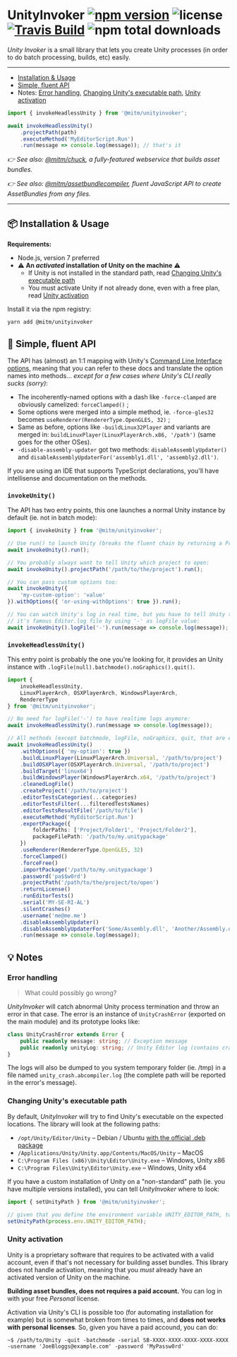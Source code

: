 # UnityInvoker [![npm version](https://img.shields.io/npm/v/@mitm/unityinvoker.svg?style=flat-square)](https://www.npmjs.com/package/@mitm/unityinvoker) ![license](https://img.shields.io/github/license/mitmadness/UnityInvoker.svg?style=flat-square) [![Travis Build](https://img.shields.io/travis/mitmadness/UnityInvoker.svg?style=flat-square)](https://travis-ci.org/mitmadness/UnityInvoker) ![npm total downloads](https://img.shields.io/npm/dt/@mitm/unityinvoker.svg?style=flat-square)

_Unity Invoker_ is a small library that lets you create Unity processes (in order to do batch processing, builds, etc) easily.

----------------

 - [Installation & Usage](#installation--usage)
 - [Simple, fluent API](#link-simple-fluent-api)
 - Notes:
   [Error handling](#error-handling), [Changing Unity's executable path](#changing-unitys-executable-path), [Unity activation](#unity-activation)

```typescript
import { invokeHeadlessUnity } from '@mitm/unityinvoker';

await invokeHeadlessUnity()
    .projectPath(path)
    .executeMethod('MyEditorScript.Run')
    .run(message => console.log(message)); // that's it
```

*:point_right: See also: [@mitm/chuck](https://github.com/mitmadness/chuck), a fully-featured webservice that builds asset bundles.*

*:point_right: See also: [@mitm/assetbundlecompiler](https://github.com/mitmadness/AssetBundleCompiler), fluent JavaScript API to create AssetBundles from any files.*

----------------

## :package: Installation & Usage

**Requirements:**

 - Node.js, version 7 preferred
 - :warning: **An _activated_ installation of Unity on the machine** :warning:
    - If Unity is not installed in the standard path, read [Changing Unity's executable path](#changing-unitys-executable-path)
    - You must activate Unity if not already done, even with a free plan, read [Unity activation](#unity-activation)

Install it via the npm registry:

```
yarn add @mitm/unityinvoker
```

## :link: Simple, fluent API

The API has (almost) an 1:1 mapping with Unity's [Command Line Interface options](https://docs.unity3d.com/Manual/CommandLineArguments.html), meaning that you can refer to these docs and translate the option names into methods... _except for a few cases where Unity's CLI really sucks (sorry)_:

 - The incoherently-named options with a dash like `-force-clamped` are obviously camelized: `forceClamped()` ;
 - Some options were merged into a simple method, ie. `-force-gles32` becomes `useRenderer(RendererType.OpenGLES, 32)` ;
 - Same as before, options like `-buildLinux32Player` and variants are merged in: `buildLinuxPlayer(LinuxPlayerArch.x86, '/path')` (same goes for the other OSes).
 - `-disable-assembly-updater` got two methods: `disableAssemblyUpdater()` and `disableAssemblyUpdaterFor('assembly1.dll', 'assembly2.dll')`.

If you are using an IDE that supports TypeScript declarations, you'll have intellisense and documentation on the methods.

### `invokeUnity()`

The API has two entry points, this one launches a normal Unity instance by default (ie. not in batch mode):

```typescript
import { invokeUnity } from '@mitm/unityinvoker';

// Use run() to launch Unity (breaks the fluent chain by returning a Promise)
await invokeUnity().run();

// You probably always want to tell Unity which project to open:
await invokeUnity().projectPath('/path/to/the/project').run();

// You can pass custom options too:
await invokeUnity({
    'my-custom-option': 'value'
}).withOptions({ 'or-using-withOptions': true }).run();

// You can watch Unity's log in real time, but you have to tell Unity to not use 
// it's famous Editor.log file by using '-' as logFile value:
await invokeUnity().logFile('-').run(message => console.log(message));
```

### `invokeHeadlessUnity()`

This entry point is probably the one you're looking for, it provides an Unity instance with `.logFile(null).batchmode().noGraphics().quit()`.

```typescript
import {
    invokeHeadlessUnity,
    LinuxPlayerArch, OSXPlayerArch, WindowsPlayerArch,
    RendererType
} from '@mitm/unityinvoker';

// No need for logFile('-') to have realtime logs anymore:
await invokeHeadlessUnity().run(message => console.log(message));

// All methods (except batchmode, logFile, noGraphics, quit, that are enabled in headless mode)
await invokeHeadlessUnity()
    .withOptions({ 'my-option': true })
    .buildLinuxPlayer(LinuxPlayerArch.Universal, '/path/to/project')
    .buildOSXPlayer(OSXPlayerArch.Universal, '/path/to/project')
    .buildTarget('linux64')
    .buildWindowsPlayer(WindowsPlayerArch.x64, '/path/to/project')
    .cleanedLogFile()
    .createProject('/path/to/project')
    .editorTestsCategories(...categories)
    .editorTestsFilter(...filteredTestsNames)
    .editorTestsResultFile('/path/to/file')
    .executeMethod('MyEditorScript.Run')
    .exportPackage({
        folderPaths: ['Project/Folder1', 'Project/Folder2'],
        packageFilePath: '/path/to/my.unitypackage'
    })
    .useRenderer(RendererType.OpenGLES, 32)
    .forceClamped()
    .forceFree()
    .importPackage('/path/to/my.unitypackage')
    .password('pa$$w0rd')
    .projectPath('/path/to/the/project/to/open')
    .returnLicense()
    .runEditorTests()
    .serial('MY-SE-RI-AL')
    .silentCrashes()
    .username('me@me.me')
    .disableAssemblyUpdater()
    .disableAssemblyUpdaterFor('Some/Assembly.dll', 'Another/Assembly.dll')
    .run(message => console.log(message));
```

## :bulb: Notes

### Error handling

> What could possibly go wrong?

_UnityInvoker_ will catch abnormal Unity process termination and throw an error in that case.
The error is an instance of `UnityCrashError` (exported on the main module) and its prototype looks like:

```typescript
class UnityCrashError extends Error {
    public readonly message: string; // Exception message
    public readonly unityLog: string; // Unity Editor log (contains crash information)
}
```

The logs will also be dumped to you system temporary folder (ie. /tmp) in a file named `unity_crash.abcompiler.log` (the complete path will be reported in the error's message).

### Changing Unity's executable path

By default, _UnityInvoker_ will try to find Unity's executable on the expected locations. The library will look at the following paths:

 - `/opt/Unity/Editor/Unity` – Debian / Ubuntu [with the official .deb package](https://forum.unity3d.com/threads/unity-on-linux-release-notes-and-known-issues.350256/)
 - `/Applications/Unity/Unity.app/Contents/MacOS/Unity` – MacOS
 - `C:\Program Files (x86)\Unity\Editor\Unity.exe` – Windows, Unity x86
 - `C:\Program Files\Unity\Editor\Unity.exe` – Windows, Unity x64

If you have a custom installation of Unity on a "non-standard" path (ie. you have multiple versions installed), you can tell _UnityInvoker_ where to look:

```typescript
import { setUnityPath } from '@mitm/unityinvoker';

// given that you define the environment variable UNITY_EDITOR_PATH, to avoid hardcoded path:
setUnityPath(process.env.UNITY_EDITOR_PATH);
```

### Unity activation

Unity is a proprietary software that requires to be activated with a valid account, even if that's not necessary for building asset bundles. This library does not handle activation, meaning that you _must_ already have an activated version of Unity on the machine.

**Building asset bundles, does not requires a paid account.** You can log in with your free _Personal_ license.

Activation via Unity's CLI is possible too (for automating installation for example) but is somewhat broken from times to times, and **does not works with personal licenses**. So, given you have a paid accound, you can do:

```
~$ /path/to/Unity -quit -batchmode -serial SB-XXXX-XXXX-XXXX-XXXX-XXXX -username 'JoeBloggs@example.com' -password 'MyPassw0rd'
```
